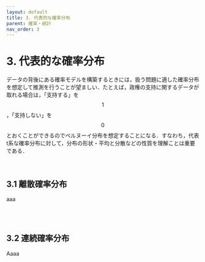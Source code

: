 ```yaml
---
layout: default
title: 3. 代表的な確率分布
parent: 確率・統計
nav_order: 3
---
```


# 3. 代表的な確率分布

データの背後にある確率モデルを構築するときには，扱う問題に適した確率分布を想定して推測を行うことが望ましい．たとえば，政権の支持に関するデータが取れる場合は，「支持する」を$$1$$，「支持しない」を$$0$$とおくことができるのでベルヌーイ分布を想定することになる．すなわち，代表t系な確率分布に対して，分布の形状・平均と分散などの性質を理解ことは重要である．

<br>




## 3.1 離散確率分布

aaa

<br>

<br>




## 3.2 連続確率分布

Aaaa

<br>
